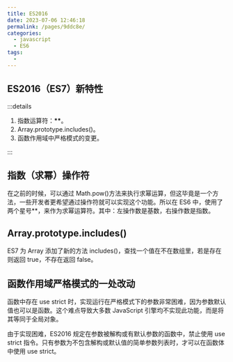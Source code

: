 ```yaml
---
title: ES2016
date: 2023-07-06 12:46:18
permalink: /pages/9ddc8e/
categories:
  - javascript
  - ES6
tags:
  -
---
```


## ES2016（ES7）新特性

:::details

1. 指数运算符：**\*\***。
2. Array.prototype.includes()。
3. 函数作用域中严格模式的变更。

:::

## 指数（求幂）操作符

在之前的时候，可以通过 Math.pow()方法来执行求幂运算，但这毕竟是一个方法，一些开发者更希望通过操作符就可以实现这个功能。所以在 ES6 中，使用了两个星号\*\*，来作为求幂运算符。其中：左操作数是基数，右操作数是指数。

## Array.prototype.includes()

ES7 为 Array 添加了新的方法 includes()，查找一个值在不在数组里，若是存在则返回 true，不存在返回 false。

## 函数作用域严格模式的一处改动

函数中存在 use strict 时，实现运行在严格模式下的参数非常困难，因为参数默认值也可以是函数。这个难点导致大多数 JavaScript 引擎均不实现此功能，而是将其等同于全局对象。

由于实现困难，ES2016 规定在参数被解构或有默认参数的函数中，禁止使用 use strict 指令。只有参数为不包含解构或默认值的简单参数列表时，才可以在函数体中使用 use strict。
